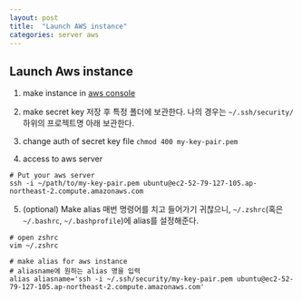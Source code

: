 ```yaml
---
layout: post
title:  "Launch AWS instance"
categories: server aws
---
```


## Launch Aws instance

1. make instance in [aws console](https://ap-northeast-2.console.aws.amazon.com/ec2/v2/)

2. make secret key
저장 후 특정 폴더에 보관한다. 나의 경우는
`~/.ssh/security/` 하위의 프로젝트명 아래 보관한다.


3. change auth of secret key file
`chmod 400 my-key-pair.pem`

4. access to aws server
```
# Put your aws server
ssh -i ~/path/to/my-key-pair.pem ubuntu@ec2-52-79-127-105.ap-northeast-2.compute.amazonaws.com
```

5. (optional) Make alias
매번 명령어를 치고 들어가기 귀찮으니, `~/.zshrc`(혹은 `~/.bashrc`, `~/.bashprofile`)에 alias를 설정해준다.
```
# open zshrc
vim ~/.zshrc

# make alias for aws instance
# aliasname에 원하는 alias 명을 입력
alias aliasname='ssh -i ~/.ssh/security/my-key-pair.pem ubuntu@ec2-52-79-127-105.ap-northeast-2.compute.amazonaws.com'
```
